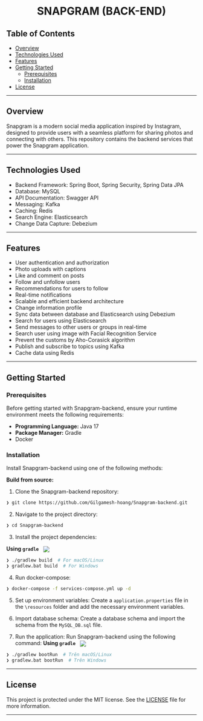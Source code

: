 <div align="center" >
<h1>SNAPGRAM (BACK-END)</h1>
</div>

##  Table of Contents

- [Overview](#overview)
- [Technologies Used](#technologies-used)
- [Features](#features)
- [Getting Started](#getting-started)
   - [ Prerequisites](#prerequisites)
   - [ Installation](#installation)
- [License](#license)

---

##  Overview

Snapgram is a modern social media application inspired by Instagram, designed to provide users with a seamless platform for sharing photos and connecting with others. This repository contains the backend services that power the Snapgram application.

---

## Technologies Used
* Backend Framework: Spring Boot, Spring Security, Spring Data JPA
* Database: MySQL
* API Documentation: Swagger API
* Messaging: Kafka
* Caching: Redis
* Search Engine: Elasticsearch
* Change Data Capture: Debezium
---

##  Features

* User authentication and authorization
* Photo uploads with captions
* Like and comment on posts
* Follow and unfollow users
* Recommendations for users to follow
* Real-time notifications
* Scalable and efficient backend architecture
* Change information profile
* Sync data between database and Elasticsearch using Debezium
* Search for users using Elasticsearch
* Send messages to other users or groups in real-time
* Search user using image with Facial Recognition Service
* Prevent the customs by Aho-Corasick algorithm
* Publish and subscribe to topics using Kafka
* Cache data using Redis


---

##  Getting Started

###  Prerequisites

Before getting started with Snapgram-backend, ensure your runtime environment meets the following requirements:

- **Programming Language:** Java 17
- **Package Manager:** Gradle
- Docker


###  Installation

Install Snapgram-backend using one of the following methods:

**Build from source:**

1. Clone the Snapgram-backend repository:
```sh
❯ git clone https://github.com/Gilgamesh-hoang/Snapgram-backend.git
```

2. Navigate to the project directory:
```sh
❯ cd Snapgram-backend
```

3. Install the project dependencies:


**Using `gradle`** &nbsp; [<img align="center" src="https://img.shields.io/badge/Gradle-02303A.svg?style={badge_style}&logo=gradle&logoColor=white" />](https://gradle.org/)

```sh
❯ ./gradlew build  # For macOS/Linux
❯ gradlew.bat build  # For Windows

```

4. Run docker-compose:
```sh
❯ docker-compose -f services-compose.yml up -d
```

5. Set up environment variables:
Create a `application.properties` file in the `\resources` folder and add the necessary environment variables.


6. Import database schema:
Create a database schema and import the schema from the `MySQL_DB.sql` file.


7. Run the application:
Run Snapgram-backend using the following command:
**Using `gradle`** &nbsp; [<img align="center" src="https://img.shields.io/badge/Gradle-02303A.svg?style={badge_style}&logo=gradle&logoColor=white" />](https://gradle.org/)

```sh
❯ ./gradlew bootRun  # Trên macOS/Linux
❯ gradlew.bat bootRun  # Trên Windows
```

---

##  License

This project is protected under the MIT license. See the [LICENSE](https://choosealicense.com/licenses/) file for more information.

---
